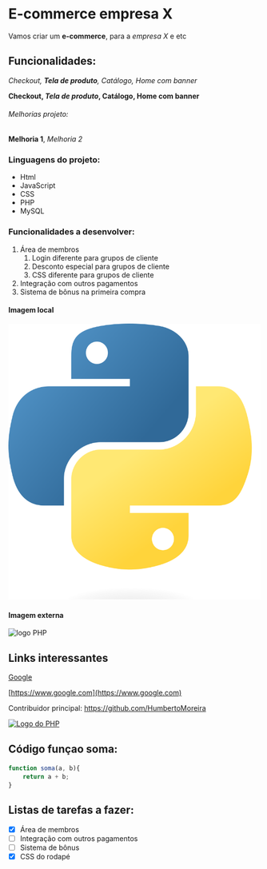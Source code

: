 # E-commerce empresa X

Vamos criar um **e-commerce**, para a *empresa X* e etc

## Funcionalidades:

_Checkout, **Tela de produto**, Catálogo, Home com banner_

**Checkout, _Tela de produto_, Catálogo, Home com banner**

###### Melhorias projeto:

__Melhoria 1__, _Melhoria 2_

### Linguagens do projeto:

* Html
* JavaScript
* CSS
* PHP
* MySQL

### Funcionalidades a desenvolver:

1. Área de membros
    1. Login diferente para grupos de cliente
    2. Desconto especial para grupos de cliente
    3. CSS diferente para grupos de cliente
2. Integração com outros pagamentos
3. Sistema de bônus na primeira compra


#### Imagem local

![Logo do Python](img/Python-logo-notext.svg.png)

#### Imagem externa

![logo PHP](https://upload.wikimedia.org/wikipedia/commons/thumb/2/27/PHP-logo.svg/1024px-PHP-logo.svg.png)


## Links interessantes

[Google](https://www.google.com)

[https://www.google.com](https://www.google.com)

Contribuidor principal: https://github.com/HumbertoMoreira

[![Logo do PHP](https://upload.wikimedia.org/wikipedia/commons/thumb/2/27/PHP-logo.svg/1024px-PHP-logo.svg.png)](https://github.com/HumbertoMoreira)

## Código funçao soma:

```javascript
function soma(a, b){
    return a + b;
}
```

## Listas de tarefas a fazer:

- [x] Área de membros
- [ ] Integração com outros pagamentos
- [ ] Sistema de bônus
- [x] CSS do rodapé